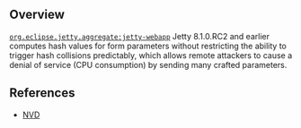 ## Overview
[`org.eclipse.jetty.aggregate:jetty-webapp`](http://search.maven.org/#search%7Cga%7C1%7Ca%3A%22jetty-webapp%22)
Jetty 8.1.0.RC2 and earlier computes hash values for form parameters without restricting the ability to trigger hash collisions predictably, which allows remote attackers to cause a denial of service (CPU consumption) by sending many crafted parameters.

## References
- [NVD](https://web.nvd.nist.gov/view/vuln/detail?vulnId=CVE-2011-4461)